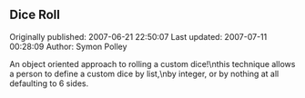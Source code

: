 ## Dice Roll

Originally published: 2007-06-21 22:50:07
Last updated: 2007-07-11 00:28:09
Author: Symon Polley

An object oriented approach to rolling a custom dice!\nthis technique allows a person to define a custom dice by list,\nby integer, or by nothing at all defaulting to 6 sides.